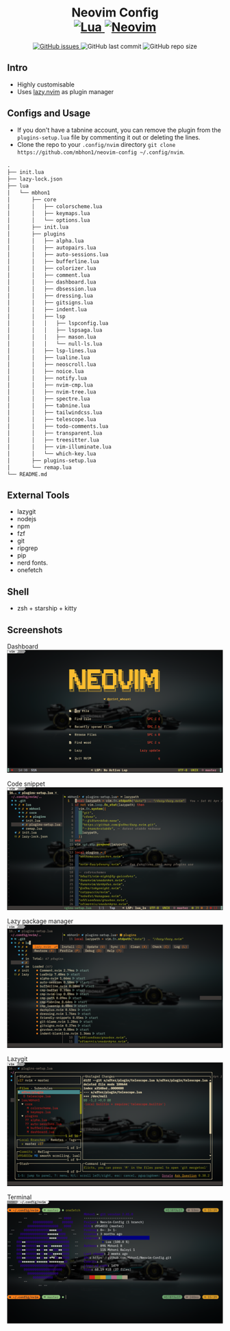 <div align="center">
    <h1>Neovim Config
    <br>
    <a href="https://www.lua.org/">
    <img
        alt="Lua"
        src="https://img.shields.io/badge/lua-%232C2D72.svg?style=for-the-badge&logo=lua&logoColor=white">
    </a>
    <a href="https://github.com/neovim/neovim">
    <img
        alt="Neovim"
        src="https://img.shields.io/badge/NeoVim-%2357A143.svg?&style=for-the-badge&logo=neovim&logoColor=white">
    </a>
    </h1>
</div>

<p align="center">
    <a href="https://github.com/mbhon1/neovim-config/issues">
    <img alt="GitHub issues" src="https://img.shields.io/github/issues/mbhon1/neovim-config?color=%23C6BC39&style=for-the-badge">
    </a>
    <img alt="GitHub last commit" src="https://img.shields.io/github/last-commit/mbhon1/neovim-config?color=%23C63989&style=for-the-badge">
    <img alt="GitHub repo size" src="https://img.shields.io/github/repo-size/mbhon1/neovim-config?color=%2327d863&style=for-the-badge">
</p>
</p>

## Intro

- Highly customisable
- Uses [lazy.nvim](https://github.com/folke/lazy.nvim) as plugin manager

## Configs and Usage

- If you don't have a tabnine account, you can remove the plugin from the `plugins-setup.lua` file by commenting it out or deleting the lines.
- Clone the repo to your `.config/nvim` directory `git clone https://github.com/mbhon1/neovim-config ~/.config/nvim`.

```
.
├── init.lua
├── lazy-lock.json
├── lua
│   └── mbhon1
│       ├── core
│       │   ├── colorscheme.lua
│       │   ├── keymaps.lua
│       │   └── options.lua
│       ├── init.lua
│       ├── plugins
│       │   ├── alpha.lua
│       │   ├── autopairs.lua
│       │   ├── auto-sessions.lua
│       │   ├── bufferline.lua
│       │   ├── colorizer.lua
│       │   ├── comment.lua
│       │   ├── dashboard.lua
│       │   ├── dbsession.lua
│       │   ├── dressing.lua
│       │   ├── gitsigns.lua
│       │   ├── indent.lua
│       │   ├── lsp
│       │   │   ├── lspconfig.lua
│       │   │   ├── lspsaga.lua
│       │   │   ├── mason.lua
│       │   │   └── null-ls.lua
│       │   ├── lsp-lines.lua
│       │   ├── lualine.lua
│       │   ├── neoscroll.lua
│       │   ├── noice.lua
│       │   ├── notify.lua
│       │   ├── nvim-cmp.lua
│       │   ├── nvim-tree.lua
│       │   ├── spectre.lua
│       │   ├── tabnine.lua
│       │   ├── tailwindcss.lua
│       │   ├── telescope.lua
│       │   ├── todo-comments.lua
│       │   ├── transparent.lua
│       │   ├── treesitter.lua
│       │   ├── vim-illuminate.lua
│       │   └── which-key.lua
│       ├── plugins-setup.lua
│       └── remap.lua
└── README.md
```

## External Tools

- lazygit
- nodejs
- npm
- fzf
- git
- ripgrep
- pip
- nerd fonts.
- onefetch

## Shell

- zsh + starship + kitty

## Screenshots

Dashboard
![Alpha](./Screenshots/alpha.png)

Code snippet
![Code](./Screenshots/code.png)

Lazy package manager
![Lazy](./Screenshots/lazy.png)

Lazygit
![Lazygit](./Screenshots/lazygit.png)

Terminal
![Onefetch](./Screenshots/onefetch.png)
